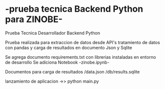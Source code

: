# -prueba tecnica Backend Python para ZINOBE-
Prueba Tecnica Desarrollador Backend Python


Prueba realizada para extraccion de datos desde API's tratamiento de datos con pandas y carga de resultados en documento Json y Sqlite

Se agrega documento requirements.txt con librerias instaladas en entorno de desarrollo
Se adiciona Notebook -zinobe.ipynb-

Documentos para carga de resultados
/data.json
/db/results.sqlite

lanzamiento de aplicacion  ->>  python main.py
